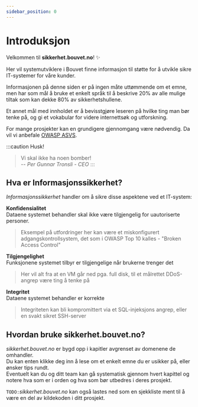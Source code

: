 ```yaml
---
sidebar_position: 0
---
```


# Introduksjon

Velkommen til __sikkerhet.bouvet.no__! :sparkles:

Her vil systemutviklere i Bouvet finne informasjon til støtte for å utvikle sikre IT-systemer for våre kunder.

Informasjonen på denne siden er på ingen måte uttømmende om et emne, men har som mål å bruke et enkelt språk til å beskrive 20% av alle mulige tiltak som kan dekke 80% av sikkerhetshullene.  

Et annet mål med innholdet er å bevisstgjøre leseren på hvilke ting man bør tenke på, og gi et vokabular for videre internettsøk og utforskning.

For mange prosjekter kan en grundigere gjennomgang være nødvendig. Da vil vi anbefale [OWASP ASVS](https://owasp.org/www-project-application-security-verification-standard/).


:::caution Husk!
> Vi skal ikke ha noen bomber!  
-- _Per Gunnar Tronsli - CEO_
:::

## Hva er Informasjonssikkerhet?

_Informasjonssikkerhet_ handler om å sikre disse aspektene ved et IT-system:
  
__Konfidensialitet__  
Dataene systemet behandler skal ikke være tilgjengelig for uautoriserte personer.
> Eksempel på utfordringer her kan være et miskonfigurert adgangskontrollsystem, det som i OWASP Top 10 kalles - "Broken Access Control"

__Tilgjengelighet__  
Funksjonene systemet tilbyr er tilgjengelige når brukerne trenger det
> Her vil alt fra at en VM går ned pga. full disk, til et målrettet DDoS-angrep være ting å tenke på

__Integritet__  
Dataene systemet behandler er korrekte
> Integriteten kan bli kompromittert via et SQL-injeksjons angrep, eller en svakt sikret SSH-server



## Hvordan bruke sikkerhet.bouvet.no?

_sikkerhet.bouvet.no_ er bygd opp i kapitler avgrenset av domenene de omhandler.  
Du kan enten klikke deg inn å lese om et enkelt emne du er usikker på, eller ønsker tips rundt.  
Eventuelt kan du og ditt team kan gå systematisk gjennom hvert kapittel og notere hva som er i orden og hva som bør utbedres i deres prosjekt.  

`TODO:`_sikkerhet.bouvet.no_ kan også lastes ned som en sjekkliste ment til å være en del av kildekoden i ditt prosjekt.
